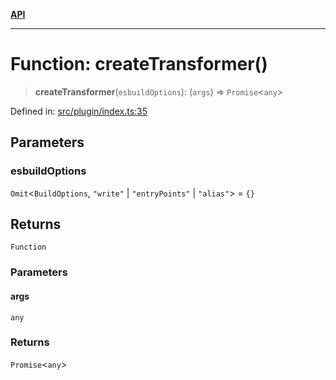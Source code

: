 [**API**](../../API.md)

***

# Function: createTransformer()

> **createTransformer**(`esbuildOptions`): (`args`) => `Promise`\<`any`\>

Defined in: [src/plugin/index.ts:35](https://github.com/inokawa/react-native-react-bridge/blob/a54748fc9a4bfd9c93c7e9a7c5213de725bd9170/src/plugin/index.ts#L35)

## Parameters

### esbuildOptions

`Omit`\<`BuildOptions`, `"write"` \| `"entryPoints"` \| `"alias"`\> = `{}`

## Returns

`Function`

### Parameters

#### args

`any`

### Returns

`Promise`\<`any`\>
